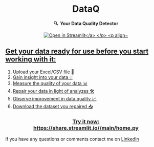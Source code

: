<h1 align="center">
    DataQ
</h1>

<p align="center">
    <strong>🔍&nbsp; Your Data Quality Detector </strong>
</p>

<p align="center">
    <a href="https://share.streamlit.io/baligoyem/dataqtor/main/home.py"><img src="https://static.streamlit.io/badges/streamlit_badge_black_white.svg" alt="Open in Streamlit</a>
</p>

<p align="center">

## Get your data ready for use before you start working with it:

1. Upload your Excel/CSV file 📁
2. Gain insight into your data 💡
3. Measure the quality of your data 📊
4. Repair your data in light of analyzes 🛠
5. Observe improvement in data quality 📈
6. Download the dataset you repaired 📥


<h3 align="center">
    Try it now: <br>
    <a href="https://share.streamlit.io/">https://share.streamlit.io//main/home.py</a>
</h3>

<p>If you have any questions or comments contact me on    <a href="https://www.linkedin.com/in/pranith-chowdary-karumanchi/">LinkedIn</a></p>
